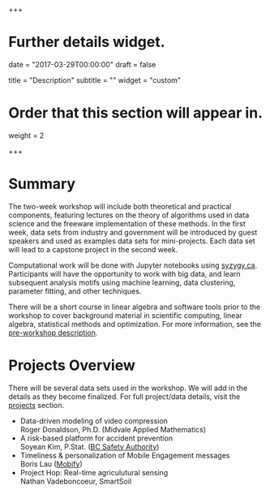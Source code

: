 +++
# Further details widget.

date = "2017-03-29T00:00:00"
draft = false

title = "Description"
subtitle = ""
widget = "custom"

# Order that this section will appear in.
weight = 2
 
+++

# Summary

The two-week workshop will include both theoretical and practical
components, featuring lectures on the theory of algorithms used in data science
and the freeware implementation of these methods. In the first week, data sets
from industry and government will be introduced by guest speakers and used as
examples data sets for mini-projects. Each data set will lead to a capstone
project in the second week.

Computational work will be done with Jupyter notebooks using
[syzygy.ca](https://ubc.syzygy.ca). Participants will have the opportunity to
work with big data, and learn subsequent analysis motifs using machine learning, data clustering, parameter fitting, and other techniques. 

There will be a short course in linear algebra and software tools prior to the
workshop to cover background material in scientific computing, linear algebra,
statistical methods and optimization. For more information, see the
[pre-workshop description](./post/prequel-description).

# Projects Overview

There will be several data sets used in the workshop. We will add in the
details as they become finalized. For full project/data details, visit the
[projects](#projects) section.

* Data-driven modeling of video compression  
  Roger Donaldson, Ph.D. (Midvale Applied Mathematics)
* A risk-based platform for accident prevention  
  Soyean Kim, P.Stat. ([BC Safety Authority](https://www.safetyauthority.ca/))
* Timeliness &amp; personalization of Mobile Engagement messages  
Boris Lau ([Mobify](https://www.mobify.com/))
* Project Hop: Real-time agriculutural sensing  
Nathan Vadeboncoeur, SmartSoil 


